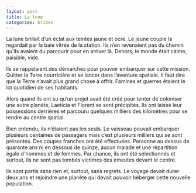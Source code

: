 ```yaml
---
layout: post
title: La lune
categories: bribes
---
```


La lune brillait d’un éclat aux teintes jaune et ocre. Le jeune couple la regardait par la baie vitrée de la station. Ils n’en revenaient pas du chemin qu’ils avaient du parcourir pour en arriver là. Dehors, le monde était calme, paisible, vide.

Ils se rappelaient des démarches pour pouvoir embarquer sur cette mission. Quitter la Terre nourricière et se lancer dans l’aventure spatiale. Il faut dire que la Terre n’avait plus grand chose à offrir. Famines et guerres étaient le lot quotidien de ses habitants.

Alors quand ils ont su qu’un projet avait été créé pour tenter de coloniser une autre planète, Laeticia et Florent se sont précipités. Ils ont laissé leur possessions derrières et parcouru quelques milliers des kilomètres pour se rendre au centre spatial.

Bien entendu, ils n’étaient pas les seuls. Le vaisseau pouvait embarquer plusieurs centaines de passagers mais c’est plusieurs milliers qui se sont présentés. Des coupes franches ont été effectuées. Personne au dessus de quarante ans ni en dessous de quinze, aucun malade et une répartition égale d'hommes et de femmes. Par chance, ils ont été sélectionnés et surtout, ils ne sont pas tombés victimes des émeutes devant le centre.

Ils sont partis sans rien et, surtout, sans regrets. Le voyage devait durer deux ans et rejoindre une planète qui devait pouvoir héberger cette nouvelle population.